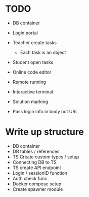 # TODO
- DB container
- Login portal
- Teacher create tasks
    - Each task is an object
- Student open tasks
- Online code editor
- Remote running
- Interactive terminal
- Solution marking

- Pass login info in body not URL

# Write up structure
- DB container
- DB tables / references
- TS Create custom types / setup
- Connecting DB to TS
- TS create API endpoint
- Login / sessionID function
- Auth check func
- Docker compose setup
- Create spawner module